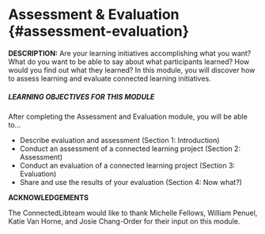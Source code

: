 # Assessment & Evaluation {#assessment-evaluation}

**DESCRIPTION:** Are your learning initiatives accomplishing what you want? What do you want to be able to say about what participants learned? How would you find out what they learned? In this module, you will discover how to assess learning and evaluate connected learning initiatives.

<div class="table-format objectives"><span class="title"><h5>LEARNING OBJECTIVES FOR THIS MODULE</h5></span>
After completing the Assessment and Evaluation module, you will be able to...
<ul><li>Describe evaluation and assessment (Section 1: Introduction)</li><li>Conduct an assessment of a connected learning project (Section 2: Assessment)</li><li>Conduct an evaluation of a connected learning project (Section 3: Evaluation)</li><li>Share and use the results of your evaluation (Section 4: Now what?)</li></ul></div>

**ACKNOWLEDGEMENTS**

The ConnectedLibteam would like to thank Michelle Fellows, William Penuel, Katie Van Horne, and Josie Chang-Order for their input on this module.


